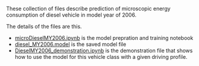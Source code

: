 These collection of files describe prediction of microscopic energy consumption of diesel vehicle in model year of 2006.

The details of the files are this.

* [microDieselMY2006.ipynb](microDieselMY2006.ipynb) is the model prepration and training notebook
* [diesel_MY2006.model](diesel_MY2006.model) is the saved model file
* [DieselMY2006_demonstration.ipynb](DieselMY2006_demonstration.ipynb) is the demonstration file that shows how to use the model for this vehicle class with a given driving profile.


